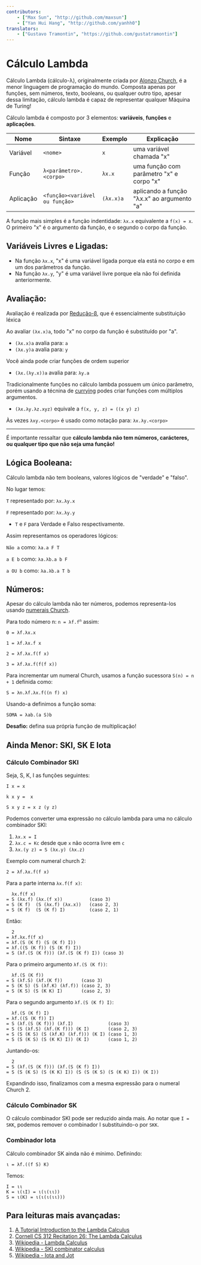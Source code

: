 ```yaml
---
contributors:
    - ["Max Sun", "http://github.com/maxsun"]
    - ["Yan Hui Hang", "http://github.com/yanhh0"]
translators:
    - ["Gustavo Tramontin", "https://github.com/gustatramontin"]
---
```


# Cálculo Lambda

Cálculo Lambda (cálculo-λ), originalmente criada por
[Alonzo Church](https://en.wikipedia.org/wiki/Alonzo_Church),
é a menor linguagem de programação do mundo.
Composta apenas por funções, sem números, texto, booleans, ou qualquer outro tipo, 
apesar dessa limitação, cálculo lambda é capaz de representar qualquer Máquina de Turing!

Cálculo lambda é composto por 3 elementos: **variáveis**, **funções** e **aplicações**.


| Nome      | Sintaxe                        | Exemplo   | Explicação                                 |
|-----------|--------------------------------|-----------|--------------------------------------------|
| Variável  | `<nome>`                       | `x`       | uma variável chamada "x"                   |
| Função    | `λ<parâmetro>.<corpo>`         | `λx.x`    | uma função com parâmetro "x" e corpo "x"   |
| Aplicação | `<função><variável ou função>` | `(λx.x)a` | aplicando a função "λx.x" ao argumento "a" |

A função mais simples é a função indentidade: `λx.x` equivalente a `f(x) = x`.
O primeiro "x" é o argumento da função, e o segundo o corpo da função.

## Variáveis Livres e Ligadas:

- Na função `λx.x`, "x" é uma variável ligada porque ela está 
no corpo e em um dos parâmetros da função.
- Na função `λx.y`, "y" é uma variável livre porque ela não foi definida anteriormente.

## Avaliação:

Avaliação é realizada por
[Redução-β](https://en.wikipedia.org/wiki/Lambda_calculus#Beta_reduction),
que é essencialmente substituição léxica

Ao avaliar `(λx.x)a`, todo "x" no corpo da função é substituído por "a".

- `(λx.x)a` avalia para: `a`
- `(λx.y)a` avalia para: `y`

Você ainda pode criar funções de ordem superior

- `(λx.(λy.x))a` avalia para: `λy.a`

Tradicionalmente funções no cálculo lambda possuem um único parâmetro, 
porém usando a técnina de [currying](https://en.wikipedia.org/wiki/Currying) 
podes criar funções com múltiplos argumentos.

- `(λx.λy.λz.xyz)` equivale a `f(x, y, z) = ((x y) z)`

Às vezes `λxy.<corpo>` é usado como notação para: `λx.λy.<corpo>`

----

É importante ressaltar que **cálculo lambda não tem números, carácteres, 
ou qualquer tipo que não seja uma função!**

## Lógica Booleana:

Cálculo lambda não tem booleans, valores lógicos de "verdade" e "falso".

No lugar temos:

`T` representado por: `λx.λy.x`

`F` representado por: `λx.λy.y`

* `T` e `F` para Verdade e Falso respectivamente.

Assim representamos os operadores lógicos:

`Não a` como: `λa.a F T`

`a E b` como: `λa.λb.a b F`

`a OU b` como: `λa.λb.a T b`

## Números:

Apesar do cálculo lambda não ter números, podemos representa-los usando [numerais Church](https://en.wikipedia.org/wiki/Church_encoding).

Para todo número n: <code>n = λf.f<sup>n</sup></code> assim:

`0 = λf.λx.x`

`1 = λf.λx.f x`

`2 = λf.λx.f(f x)`

`3 = λf.λx.f(f(f x))`

Para incrementar um numeral Church, 
usamos a função sucessora `S(n) = n + 1` definida como:

`S = λn.λf.λx.f((n f) x)`

Usando-a definimos a função soma:

`SOMA = λab.(a S)b`

**Desafio:** defina sua própria função de multiplicação!

## Ainda Menor: SKI, SK E Iota

### Cálculo Combinador SKI

Seja, S, K, I as funções seguintes:

`I x = x`

`k x y =  x`

`S x y z = x z (y z)`

Podemos converter uma expressão no cálculo lambda para uma no cálculo combinador SKI:

1. `λx.x = I`
2. `λx.c = Kc` desde que `x` não ocorra livre em `c`
3. `λx.(y z) = S (λx.y) (λx.z)`

Exemplo com numeral church 2:

`2 = λf.λx.f(f x)`

Para a parte interna `λx.f(f x)`:

```
  λx.f(f x)
= S (λx.f) (λx.(f x))          (caso 3)
= S (K f)  (S (λx.f) (λx.x))   (caso 2, 3)
= S (K f)  (S (K f) I)         (caso 2, 1)
```

Então:

```
  2
= λf.λx.f(f x)
= λf.(S (K f) (S (K f) I))
= λf.((S (K f)) (S (K f) I))
= S (λf.(S (K f))) (λf.(S (K f) I)) (caso 3)
```

Para o primeiro argumento `λf.(S (K f))`:

```
  λf.(S (K f))
= S (λf.S) (λf.(K f))       (caso 3)
= S (K S) (S (λf.K) (λf.f)) (caso 2, 3)
= S (K S) (S (K K) I)       (caso 2, 3)
```

Para o segundo argumento `λf.(S (K f) I)`:

```
  λf.(S (K f) I)
= λf.((S (K f)) I)
= S (λf.(S (K f))) (λf.I)             (caso 3)
= S (S (λf.S) (λf.(K f))) (K I)       (caso 2, 3)
= S (S (K S) (S (λf.K) (λf.f))) (K I) (caso 1, 3)
= S (S (K S) (S (K K) I)) (K I)       (caso 1, 2)
```

Juntando-os:

```
  2
= S (λf.(S (K f))) (λf.(S (K f) I))
= S (S (K S) (S (K K) I)) (S (S (K S) (S (K K) I)) (K I))
```

Expandindo isso, finalizamos com a mesma expressão para o numeral Church 2.

### Cálculo Combinador SK

O cálculo combinador SKI pode ser reduzido ainda mais. 
Ao notar que `I = SKK`, podemos remover o combinador I 
substituindo-o por `SKK`.

### Combinador Iota

Cálculo combinador SK ainda não é mínimo. Definindo:

```
ι = λf.((f S) K)
```

Temos:

```
I = ιι
K = ι(ιI) = ι(ι(ιι))
S = ι(K) = ι(ι(ι(ιι)))
```

## Para leituras mais avançadas:

1. [A Tutorial Introduction to the Lambda Calculus](http://www.inf.fu-berlin.de/lehre/WS03/alpi/lambda.pdf)
2. [Cornell CS 312 Recitation 26: The Lambda Calculus](http://www.cs.cornell.edu/courses/cs3110/2008fa/recitations/rec26.html)
3. [Wikipedia - Lambda Calculus](https://en.wikipedia.org/wiki/Lambda_calculus)
4. [Wikipedia - SKI combinator calculus](https://en.wikipedia.org/wiki/SKI_combinator_calculus)
5. [Wikipedia - Iota and Jot](https://en.wikipedia.org/wiki/Iota_and_Jot)
